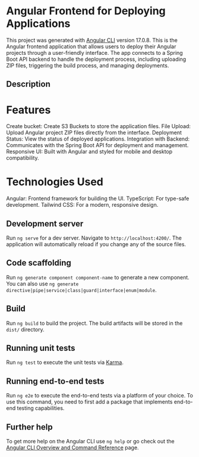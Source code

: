 # Angular Frontend for Deploying Applications

This project was generated with [Angular CLI](https://github.com/angular/angular-cli) version 17.0.8.
This is the Angular frontend application that allows users to deploy their Angular projects through a user-friendly interface. The app connects to a Spring Boot API backend to handle the deployment process, including uploading ZIP files, triggering the build process, and managing deployments.

## Description
  # Features
  Create bucket: Create S3 Buckets to store the application files.
  File Upload: Upload Angular project ZIP files directly from the interface.
  Deployment Status: View the status of deployed applications.
  Integration with Backend: Communicates with the Spring Boot API for deployment and management.
  Responsive UI: Built with Angular and styled for mobile and desktop compatibility.

  # Technologies Used
  Angular: Frontend framework for building the UI.
  TypeScript: For type-safe development.
  Tailwind CSS: For a modern, responsive design.

## Development server

Run `ng serve` for a dev server. Navigate to `http://localhost:4200/`. The application will automatically reload if you change any of the source files.

## Code scaffolding

Run `ng generate component component-name` to generate a new component. You can also use `ng generate directive|pipe|service|class|guard|interface|enum|module`.

## Build

Run `ng build` to build the project. The build artifacts will be stored in the `dist/` directory.

## Running unit tests

Run `ng test` to execute the unit tests via [Karma](https://karma-runner.github.io).

## Running end-to-end tests

Run `ng e2e` to execute the end-to-end tests via a platform of your choice. To use this command, you need to first add a package that implements end-to-end testing capabilities.

## Further help

To get more help on the Angular CLI use `ng help` or go check out the [Angular CLI Overview and Command Reference](https://angular.io/cli) page.
